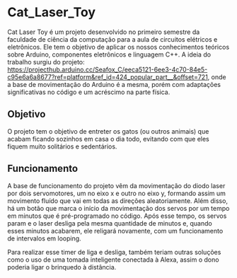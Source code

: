 # Cat_Laser_Toy

Cat Laser Toy é um projeto desenvolvido no primeiro semestre da faculdade de ciência da computação para a aula de circuitos elétricos e eletrônicos. Ele tem o objetivo de aplicar os nossos conhecimentos teóricos sobre Arduino, componentes eletrônicos e linguagem C++. A ideia do trabalho surgiu do projeto: https://projecthub.arduino.cc/Seafox_C/eeca5121-6ee3-4c70-84e5-c95e6a6a8677?ref=platform&ref_id=424_popular_part__&offset=721, onde a base de movimentação do Arduino é a mesma, porém com adaptações significativas no código e um acréscimo na parte física.

## Objetivo

O projeto tem o objetivo de entreter os gatos (ou outros animais) que acabam ficando sozinhos em casa o dia todo, evitando com que eles fiquem muito solitários e sedentários.

## Funcionamento

A base de funcionamento do projeto vêm da movimentação do diodo laser por dois servomotores, um no eixo x e outro no eixo y, formando assim um movimento fluído que vai em todas as direções aleatoriamente. Além disso, há um botão que marca o início da movimentação dos servos por um tempo em minutos que é pré-programado no código. Após esse tempo, os servos param e o laser desliga pela mesma quantidade de minutos e, quando esses minutos acabarem, ele religará novamente, com um funcionamento de intervalos em looping.

Para realizar esse timer de liga e desliga, também teriam outras soluções como o uso de uma tomada inteligente conectada à Alexa, assim o dono poderia ligar o brinquedo à distância.

